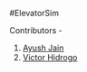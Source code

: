 #ElevatorSim

Contributors - 
1. [Ayush Jain](github.com/ayushjain1594)
2. [Victor Hidrogo](github.com/vhidrogo)
